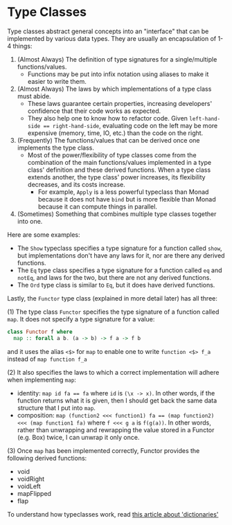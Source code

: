 # Type Classes

Type classes abstract general concepts into an "interface" that can be implemented by various data types. They are usually an encapsulation of 1-4 things:

1. (Almost Always) The definition of type signatures for a single/multiple functions/values.
    - Functions may be put into infix notation using aliases to make it easier to write them.
2. (Almost Always) The laws by which implementations of a type class must abide.
    - These laws guarantee certain properties, increasing developers' confidence that their code works as expected.
    - They also help one to know how to refactor code. Given `left-hand-side == right-hand-side`, evaluating code on the left may be more expensive (memory, time, IO, etc.) than the code on the right.
3. (Frequently) The functions/values that can be derived once one implements the type class.
    - Most of the power/flexibility of type classes come from the combination of the main functions/values implemented in a type class' definition and these derived functions. When a type class extends another, the type class' power increases, its flexibility decreases, and its costs increase.
        - For example, `Apply` is a less powerful typeclass than Monad because it does not have `bind` but is more flexible than Monad because it can compute things in parallel.
4. (Sometimes) Something that combines multiple type classes together into one.

Here are some examples:
- The `Show` typeclass specifies a type signature for a function called `show`, but implementations don't have any laws for it, nor are there any derived functions.
- The `Eq` type class specifies a type signature for a function called `eq` and `notEq`, and laws for the two, but there are not any derived functions.
- The `Ord` type class is similar to `Eq`, but it does have derived functions.

Lastly, the `Functor` type class (explained in more detail later) has all three:

(1) The type class `Functor` specifies the type signature of a function called `map`. It does not specify a type signature for a value:
```purescript
class Functor f where
  map :: forall a b. (a -> b) -> f a -> f b
```
and it uses the alias `<$>` for `map` to enable one to write `function <$> f_a` instead of `map function f_a`

(2) It also specifies the laws to which a correct implementation will adhere when implementing `map`:
- identity: `map id fa == fa` where `id` is `(\x -> x)`. In other words, if the function returns what it is given, then I should get back the same data structure that I put into `map`.
- composition: `map (function2 <<< function1) fa == (map function2) <<< (map function1 fa)` where `f <<< g a` is `f(g(a))`. In other words, rather than unwrapping and rewrapping the value stored in a Functor (e.g. Box) twice, I can unwrap it only once.

(3) Once `map` has been implemented correctly, Functor provides the following derived functions:
- void
- voidRight
- voidLeft
- mapFlipped
- flap

To understand how typeclasses work, read [this article about 'dictionaries'](https://www.schoolofhaskell.com/user/jfischoff/instances-and-dictionaries)
